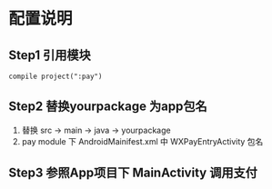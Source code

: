 # 配置说明
## Step1 引用模块
```
compile project(":pay")
```

## Step2 替换yourpackage 为app包名
1. 替换 src -> main -> java -> yourpackage 
1. pay module 下 AndroidMainifest.xml 中 WXPayEntryActivity 包名
 
## Step3 参照App项目下 MainActivity 调用支付